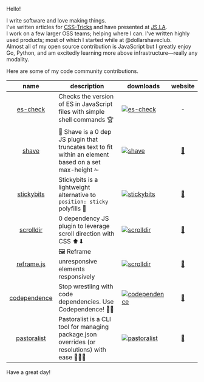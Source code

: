 Hello!

I write software and love making things.<br>
I've written articles for [CSS-Tricks](https://css-tricks.com/?s=yowainwright) and have presented at [JS.LA](https://www.youtube.com/watch?v=8YQ8BGSOsyE).<br>
I work on a few larger OSS teams; helping where I can. I've written highly used products; most of which I started while at @dollarshaveclub.<br>
Almost all of my open source contribution is JavaScript but I greatly enjoy Go, Python, and am excitedly learning more above infrastructure—really any modality. 

Here are some of my code community contributions.

| name | description | downloads | website |
| :---: | --- | --- | :---: |
| [es-check](https://github.com/yowainwright/es-check) | Checks the version of ES in JavaScript files with simple shell commands 🏆 | [![es-check](https://img.shields.io/npm/dm/es-check.svg)](https://www.npmjs.com/package/es-check) | - |
| [shave](https://github.com/yowainwright/shave) | 💈 Shave is a 0 dep JS plugin that truncates text to fit within an element based on a set max-height ✁ | [![shave](https://img.shields.io/npm/dm/shave.svg)](https://www.npmjs.com/package/shave) | [🔗](https://jeffry.in/shave/) |
| [stickybits](https://github.com/yowainwright/stickybits) | Stickybits is a lightweight alternative to `position: sticky` polyfills 🍬 | [![stickybits](https://img.shields.io/npm/dm/stickybits.svg)](https://www.npmjs.com/package/stickybits) | [🔗](https://jeffry.in/stickybits/) | 
| [scrolldir](https://github.com/yowainwright/scrolldir/) | 0 dependency JS plugin to leverage scroll direction with CSS ⬆⬇ | [![scrolldir](https://img.shields.io/npm/dm/scrolldir.svg)](https://www.npmjs.com/package/scrolldir) | [🔗](https://jeffry.in/scrolldir/) | 
| [reframe.js](https://github.com/yowainwright/reframe.js) | 🖼 Reframe unresponsive elements responsively | [![scrolldir](https://img.shields.io/npm/dm/scrolldir.svg)](https://www.npmjs.com/package/scrolldir) | [🔗](https://jeffry.in/reframe.js/) | 
| [codependence](https://github.com/yowainwright/codependence) | Stop wrestling with code dependencies. Use Codependence! 🤼‍♀️ | [![codependence](https://img.shields.io/npm/dm/codependence.svg)](https://www.npmjs.com/package/codependence) | [🔗](https://jeffry.in/codependence) | 
| [pastoralist](https://github.com/yowainwright/pastoralist) | Pastoralist is a CLI tool for managing package.json overrides (or resolutions) with ease 👩🏽‍🌾 | [![pastoralist](https://img.shields.io/npm/dm/pastoralist.svg)](https://www.npmjs.com/package/pastoralist) | [🔗](https://jeffry.in/pastoralist) | 

Have a great day!
